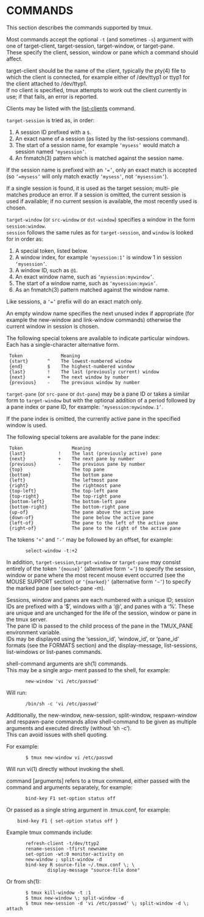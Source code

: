 # COMMANDS

This section describes the commands supported by tmux.  

Most commands accept the optional `-t` (and sometimes `-s`) argument
with one of target-client, target-session, target-window, or target-pane.  
These specify the client, session, window or pane which a command should affect.

target-client should be the name of the client, 
typically the pty(4) file to which the client is connected, 
for example either of /dev/ttyp1 or ttyp1 for the client attached to /dev/ttyp1.  
If no client is specified, 
tmux attempts to work out the client currently in use; 
if that fails, an error is reported.  

Clients may be listed with the [list-clients](clinent_and_session/list-clients.md) command.

`target-session` is tried as, in order:

1. A session ID prefixed with a `$`.
2. An exact name of a session (as listed by the list-sessions command).
3. The start of a session name, for example `‘mysess’` would match a session named `‘mysession’`.
4. An fnmatch(3) pattern which is matched against the session name.

If the session name is prefixed with an `‘=’`, 
only an exact match is accepted 
(so `‘=mysess’` will only match exactly `‘mysess’`, not `‘mysession’`).

If a single session is found, it is used as the target session; multi‐
ple matches produce an error.  If a session is omitted, the current
session is used if available; if no current session is available, the
most recently used is chosen.

`target-window` (or `src-window` or `dst-window`) specifies a window in the form `session:window`.  
`session` follows the same rules as for `target-session`, 
and `window` is looked for in order as:

1. A special token, listed below.
2. A window index, for example `‘mysession:1’` is window 1 in session `‘mysession’`.
3. A window ID, such as `@1`.
4. An exact window name, such as `‘mysession:mywindow’`.
5. The start of a window name, such as `‘mysession:mywin’`.
6. As an fnmatch(3) pattern matched against the window name.

Like sessions, a `‘=’` prefix will do an exact match only.  

An empty window name specifies the next unused index if appropriate 
(for example the new-window and link-window commands) otherwise the current window in session is chosen.

The following special tokens are available to indicate particular windows.  
Each has a single-character alternative form.

     Token              Meaning
     {start}       ^    The lowest-numbered window
     {end}         $    The highest-numbered window
     {last}        !    The last (previously current) window
     {next}        +    The next window by number
     {previous}    -    The previous window by number

`target-pane` (or `src-pane` or `dst-pane`) may be a pane ID or takes a similar form to `target-window`
but with the optional addition of a period followed by a pane index or pane ID, for example: `‘mysession:mywindow.1’`.  

If the pane index is omitted,
the currently active pane in the specified window is used.  

The following special tokens are available for the pane index:

     Token                  Meaning
     {last}            !    The last (previously active) pane
     {next}            +    The next pane by number
     {previous}        -    The previous pane by number
     {top}                  The top pane
     {bottom}               The bottom pane
     {left}                 The leftmost pane
     {right}                The rightmost pane
     {top-left}             The top-left pane
     {top-right}            The top-right pane
     {bottom-left}          The bottom-left pane
     {bottom-right}         The bottom-right pane
     {up-of}                The pane above the active pane
     {down-of}              The pane below the active pane
     {left-of}              The pane to the left of the active pane
     {right-of}             The pane to the right of the active pane

The tokens `‘+’` and `‘-’` may be followed by an offset, 
for example:

           select-window -t:+2

In addition, 
`target-session`,`target-window` or `target-pane` may consist entirely of the token `‘{mouse}’` (alternative form `‘=’`)
to specify the session, window or pane where the most recent mouse event occurred 
(see the MOUSE SUPPORT section) or `‘{marked}’` (alternative form `‘~’`) to specify the marked pane (see select-pane -m).

Sessions, window and panes are each numbered with a unique ID; 
session IDs are prefixed with a ‘$’, windows with a ‘@’, and panes with a ‘%’.
These are unique and are unchanged for the life of the session, window or pane in the tmux server.  
The pane ID is passed to the child process of the pane in the TMUX_PANE environment variable.  
IDs may be displayed using the ‘session_id’, ‘window_id’, or ‘pane_id’ formats 
(see the FORMATS section) and the display-message, list-sessions, list-windows or list-panes commands.

shell-command arguments are sh(1) commands.  
This may be a single argu‐ ment passed to the shell, for example:

           new-window 'vi /etc/passwd'

Will run:

           /bin/sh -c 'vi /etc/passwd'

Additionally, 
the new-window, new-session, split-window, respawn-window and respawn-pane commands allow shell-command to be given 
as multiple arguments and executed directly (without ‘sh -c’).  
This can avoid issues with shell quoting.  

For example:

           $ tmux new-window vi /etc/passwd

Will run vi(1) directly without invoking the shell.

command [arguments] refers to a tmux command, either passed with the command and arguments separately, for example:

           bind-key F1 set-option status off

Or passed as a single string argument in .tmux.conf, for example:

        bind-key F1 { set-option status off }

Example tmux commands include:

           refresh-client -t/dev/ttyp2
           rename-session -tfirst newname
           set-option -wt:0 monitor-activity on
           new-window ; split-window -d
           bind-key R source-file ~/.tmux.conf \; \
                   display-message "source-file done"

Or from sh(1):

           $ tmux kill-window -t :1
           $ tmux new-window \; split-window -d
           $ tmux new-session -d 'vi /etc/passwd' \; split-window -d \; attach
